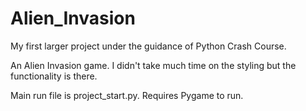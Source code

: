 # Alien_Invasion
My first larger project under the guidance of Python Crash Course.

An Alien Invasion game. I didn't take much time on the styling but the functionality is there.

Main run file is project_start.py.
Requires Pygame to run.
